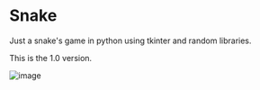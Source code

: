 # Snake
Just a snake's game in python using tkinter and random libraries. 

This is the 1.0 version.


![image](https://github.com/user-attachments/assets/632a6b31-f649-4713-b22c-e07194e6a8dd)
